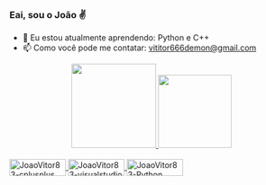 ### Eai, sou o João ✌

- 🌱 Eu estou atualmente aprendendo: Python e C++
- 📫 Como você pode me contatar: vititor666demon@gmail.com

<div align="center">
  <a href="https://github.com/JoaoVitor83">
  <img height="150em" src="https://github-readme-stats.vercel.app/api?username=JoaoVitor83&show_icons=true&theme=white&include_all_commits=true&count_private=true"/>
  <img height="130em" src="https://github-readme-stats.vercel.app/api/top-langs/?username=JoaoVitor83&layout=compact&langs_count=7&theme=black"/>
</div>
<div style="display: inline_block"><br>
<img align="center" alt="JoaoVitor83-cplusplus" height="30" width="100" src="https://cdn.jsdelivr.net/gh/devicons/devicon/icons/cplusplus/cplusplus-original.svg" />
<img align="center" alt="JoaoVitor83-visualstudio" height="30" width="100" src="https://cdn.jsdelivr.net/gh/devicons/devicon/icons/visualstudio/visualstudio-plain.svg" />
<img align="center" alt="JoaoVitor83-Python" height="30" width="100" src="https://cdn.jsdelivr.net/gh/devicons/devicon/icons/python/python-original.svg" />
</div>
